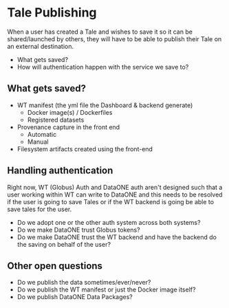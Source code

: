 # Tale Publishing

When a user has created a Tale and wishes to save it so it can be shared/launched by others, they will have to be able to publish their Tale on an external destination.

- What gets saved?
- How will authentication happen with the service we save to?

## What gets saved?

- WT manifest (the yml file the Dashboard & backend generate)
    - Docker image(s) / Dockerfiles
    - Registered datasets
- Provenance capture in the front end
    - Automatic
    - Manual
- Filesystem artifacts created using the front-end

## Handling authentication

Right now, WT (Globus) Auth and DataONE auth aren't designed such that a user working within WT can write to DataONE and this needs to be resolved if the user is going to save Tales or if the WT backend is going be able to save tales for the user.

- Do we adopt one or the other auth system across both systems?
- Do we make DataONE trust Globus tokens?
- Do we make DataONE trust the WT backend and have the backend do the saving on behalf of the user?

## Other open questions

- Do we publish the data sometimes/ever/never?
- Do we publish the WT manifest or just the Docker image itself?
- Do we publish DataONE Data Packages?
